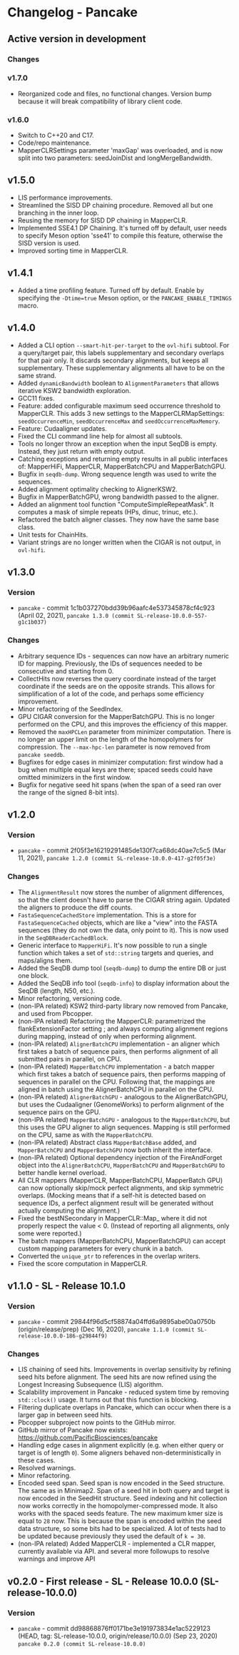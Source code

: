 # Changelog - Pancake

## Active version in development
### Changes

### v1.7.0
- Reorganized code and files, no functional changes. Version bump because it will break compatibility of library client code.

### v1.6.0
- Switch to C++20 and C17.
- Code/repo maintenance.
- MapperCLRSettings parameter 'maxGap' was overloaded, and is now split into two parameters: seedJoinDist and longMergeBandwidth.

## v1.5.0
- LIS performance improvements.
- Streamlined the SISD DP chaining procedure. Removed all but one branching in the inner loop.
- Reusing the memory for SISD DP chaining in MapperCLR.
- Implemented SSE4.1 DP Chaining. It's turned off by default, user needs to specify Meson option 'sse41' to compile this feature, otherwise the SISD version is used.
- Improved sorting time in MapperCLR.

## v1.4.1
- Added a time profiling feature. Turned off by default. Enable by specifying the `-Dtime=true` Meson option, or the `PANCAKE_ENABLE_TIMINGS` macro.

## v1.4.0
 - Added a CLI option `--smart-hit-per-target` to the `ovl-hifi` subtool.  For a query/target pair, this labels supplementary and secondary overlaps for that pair only. It discards secondary alignments, but keeps all supplementary. These supplementary alignments all have to be on the same strand.
 - Added `dynamicBandwidth` boolean to `AlignmentParameters` that allows iterative KSW2 bandwidth exploration.
 - GCC11 fixes.
 - Feature: added configurable maximum seed occurrence threshold to MapperCLR. This adds 3 new settings to the MapperCLRMapSettings: `seedOccurrenceMin`, `seedOccurrenceMax` and `seedOccurrenceMaxMemory`.
 - Feature: Cudaaligner updates.
 - Fixed the CLI command line help for almost all subtools.
 - Tools no longer throw an exception when the input SeqDB is empty. Instead, they just return with empty output.
 - Catching exceptions and returning empty results in all public interfaces of: MapperHiFi, MapperCLR, MapperBatchCPU and MapperBatchGPU.
 - Bugfix in `seqdb-dump`. Wrong sequence length was used to write the sequences.
 - Added alignment optimality checking to AlignerKSW2.
 - Bugfix in MapperBatchGPU, wrong bandwidth passed to the aligner.
 - Added an alignment tool function "ComputeSimpleRepeatMask". It computes a mask of simple repeats (HPs, dinuc, trinuc, etc.).
 - Refactored the batch aligner classes. They now have the same base class.
 - Unit tests for ChainHits.
 - Variant strings are no longer written when the CIGAR is not output, in `ovl-hifi`.

## v1.3.0
### Version
- `pancake` - commit 1c1b037270bdd39b96aafc4e537345878cf4c923 (April 02, 2021), `pancake 1.3.0 (commit SL-release-10.0.0-557-g1c1b037)`

### Changes
- Arbitrary sequence IDs - sequences can now have an arbitrary numeric ID for mapping. Previously, the IDs of sequences needed to be consecutive and starting from 0.
- CollectHits now reverses the query coordinate instead of the target coordinate if the seeds are on the opposite strands. This allows for simplification of a lot of the code, and perhaps some efficiency improvement.
- Minor refactoring of the SeedIndex.
- GPU CIGAR conversion for the MapperBatchGPU. This is no longer performed on the CPU, and this improves the efficiency of this mapper.
- Removed the `maxHPCLen` parameter from minimizer computation. There is no longer an upper limit on the length of the homopolymers for compression. The `--max-hpc-len` parameter is now removed from `pancake seeddb`.
- Bugfixes for edge cases in minimizer computation: first window had a bug when multiple equal keys are there; spaced seeds could have omitted minimizers in the first window.
- Bugfix for negative seed hit spans (when the span of a seed ran over the range of the signed 8-bit ints).

## v1.2.0
### Version
- `pancake` - commit 2f05f3e16219291485de130f7ca68dc40ae7c5c5 (Mar 11, 2021), `pancake 1.2.0 (commit SL-release-10.0.0-417-g2f05f3e)`

### Changes
- The `AlignmentResult` now stores the number of alignment differences, so that the client doesn't have to parse the CIGAR string again. Updated the aligners to produce the diff counts.
- `FastaSequenceCachedStore` implementation. This is a store for `FastaSequenceCached` objects, which are like a "view" into the FASTA sequences (they do not own the data, only point to it). This is now used in the `SeqDBReaderCachedBlock`.
- Generic interface to `MapperHiFi`. It's now possible to run a single function which takes a set of `std::string` targets and queries, and maps/aligns them.
- Added the SeqDB dump tool (`seqdb-dump`) to dump the entire DB or just one block.
- Added the SeqDB info tool (`seqdb-info`) to display information about the SeqDB (length, N50, etc.).
- Minor refactoring, versioning code.
- (non-IPA related) KSW2 third-party library now removed from Pancake, and used from Pbcopper.
- (non-IPA related) Refactoring the MapperCLR: parametrized the flankExtensionFactor setting ; and always computing alignment regions during mapping, instead of only when performing alignment.
- (non-IPA related) `AlignerBatchCPU` implementation - an aligner which first takes a batch of sequence pairs, then performs alignment of all submitted pairs in parallel, on CPU.
- (non-IPA related) `MapperBatchCPU` implementation - a batch mapper which first takes a batch of sequence pairs, then performs mapping of sequences in parallel on the CPU. Following that, the mappings are aligned in batch using the AlignerBatchCPU in parallel on the CPU.
- (non-IPA related) `AlignerBatchGPU` - analogous to the AlignerBatchGPU, but uses the Cudaaligner (GenomeWorks) to perform alignment of the sequence pairs on the GPU.
- (non-IPA related) `MapperBatchGPU` - analogous to the `MapperBatchCPU`, but this uses the GPU aligner to align sequences. Mapping is still performed on the CPU, same as with the `MapperBatchCPU`.
- (non-IPA related) Abstract class `MapperBatchBase` added, and `MapperBatchCPU` and `MapperBatchGPU` now both inherit the interface.
- (non-IPA related) Optional dependency injection of the FireAndForget object into the `AlignerBatchCPU`, `MapperBatchCPU` and `MapperBatchGPU` to better handle kernel overload.
- All CLR mappers (MapperCLR, MapperBatchCPU, MapperBatch GPU) can now optionally skip/mock perfect alignments, and skip symmetric overlaps. (Mocking means that if a self-hit is detected based on sequence IDs, a perfect alignment result will be generated without actually computing the alignment.)
- Fixed the bestNSecondary in MapperCLR::Map_ where it did not properly respect the value < 0. (Instead of reporting all alignments, only some were reported.)
- The batch mappers (MapperBatchCPU, MapperBatchGPU) can accept custom mapping parameters for every chunk in a batch.
- Converted the `unique_ptr` to references in the overlap writers.
- Fixed the score computation in MapperCLR.

## v1.1.0 - SL - Release 10.1.0
### Version
- `pancake` - commit 29844f96d5cf58874a04ffd6a9895abe00a0750b (origin/release/prep) (Dec 16, 2020), `pancake 1.1.0 (commit SL-release-10.0.0-186-g29844f9)`

### Changes
- LIS chaining of seed hits. Improvements in overlap sensitivity by refining seed hits before alignment. The seed hits are now refined using the Longest Increasing Subsequence (LIS) algorithm.
- Scalability improvement in Pancake - reduced system time by removing `std::clock()` usage. It turns out that this function is blocking.
- Filtering duplicate overlaps in Pancake, which can occur when there is a larger gap in between seed hits.
- Pbcopper subproject now points to the GitHub mirror.
- GitHub mirror of Pancake now exists: https://github.com/PacificBiosciences/pancake
- Handling edge cases in alignment explicitly (e.g. when either query or target is of length `0`). Some aligners behaved non-deterministically in these cases.
- Resolved warnings.
- Minor refactoring.
- Encoded seed span. Seed span is now encoded in the Seed structure. The same as in Minimap2. Span of a seed hit in both query and target is now encoded in the SeedHit structure. Seed indexing and hit collection now works correctly in the homopolymer-compressed mode. It also works with the spaced seeds feature. The new maximum kmer size is equal to `28` now. This is because the span is encoded within the seed data structure, so some bits had to be specialized. A lot of tests had to be updated because previously they used the default of `k = 30`.
- (non-IPA related) Added MapperCLR - implemented a CLR mapper, currently available via API.  and several more followups to resolve warnings and improve API

## v0.2.0 - First release - SL - Release 10.0.0 (SL-release-10.0.0)
### Version
- `pancake` - commit dd98868876ff0171be3e191973834e1ac5229123 (HEAD, tag: SL-release-10.0.0, origin/release/10.0.0) (Sep 23, 2020) `pancake 0.2.0 (commit SL-release-10.0.0)`
